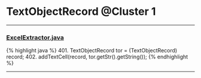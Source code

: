 # TextObjectRecord @Cluster 1

***

### [ExcelExtractor.java](https://searchcode.com/codesearch/view/111785559/)
{% highlight java %}
401. TextObjectRecord tor = (TextObjectRecord) record;
402. addTextCell(record, tor.getStr().getString());
{% endhighlight %}

***

